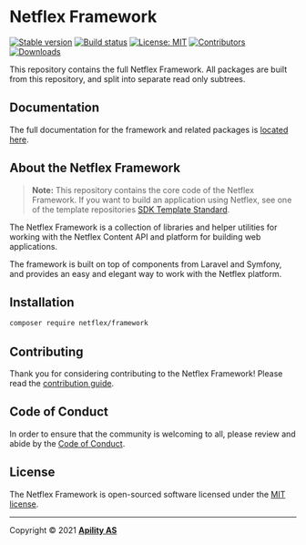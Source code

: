 # Netflex Framework

<a href="https://packagist.org/packages/netflex/framework"><img src="https://img.shields.io/packagist/v/netflex/framework?label=stable" alt="Stable version"></a>
<a href="https://github.com/netflex-sdk/framework/actions/workflows/split_monorepo.yaml"><img src="https://github.com/netflex-sdk/framework/actions/workflows/split_monorepo.yaml/badge.svg" alt="Build status"></a>
<a href="https://opensource.org/licenses/MIT"><img src="https://img.shields.io/github/license/netflex-sdk/framework.svg" alt="License: MIT"></a>
<a href="https://github.com/netflex-sdk/framework/graphs/contributors"><img src="https://img.shields.io/github/contributors/netflex-sdk/framework.svg?color=green" alt="Contributors"></a>
<a href="https://packagist.org/packages/netflex/framework/stats"><img src="https://img.shields.io/packagist/dm/netflex/framework" alt="Downloads"></a>


This repository contains the full Netflex Framework. All packages are built from this repository, and split into separate read only subtrees.
## Documentation

The full documentation for the framework and related packages is [located here](https://netflex-sdk.github.io/#/).

## About the Netflex Framework

> **Note:** This repository contains the core code of the Netflex Framework. If you want to build an application using Netflex, see one of the template repositories [SDK Template Standard](https://github.com/netflexsites/sdk-template-standard).

The Netflex Framework is a collection of libraries and helper utilities for working with the Netflex Content API and platform for building web applications.

The framework is built on top of components from Laravel and Symfony, and provides an easy and elegant way to work with the Netflex platform.

## Installation

```bash
composer require netflex/framework
```

## Contributing

Thank you for considering contributing to the Netflex Framework! Please read the [contribution guide](CONTRIBUTING.md).

## Code of Conduct

In order to ensure that the community is welcoming to all, please review and abide by the [Code of Conduct](CODE_OF_CONDUCT.md).

## License

The Netflex Framework is open-sourced software licensed under the [MIT license](LICENSE.md).

<hr>

Copyright &copy; 2021 **[Apility AS](https://apility.no)**